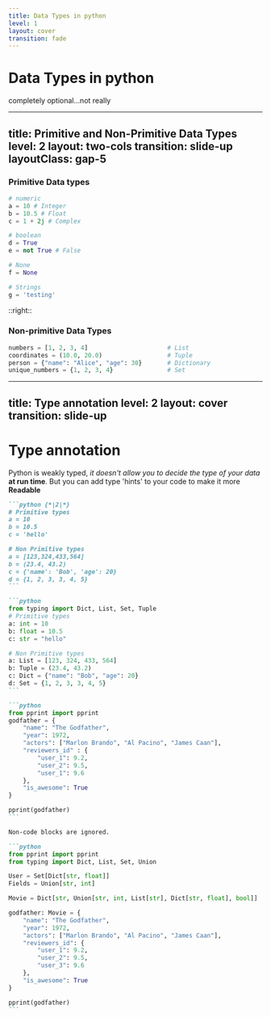 ```yaml
---
title: Data Types in python
level: 1
layout: cover
transition: fade
---
```


# Data Types in python
<v-click>completely optional...<v-click>not really</v-click></v-click>

<!--
- Python is a weakly typed language.
- [click] It doesn't *require* types for it to work.
- [click] Though this usually makes code so much harder to read and debug.
- This course will use it in so far as to introduce you to it, but no more.
 -->

---
title: Primitive and Non-Primitive Data Types
level: 2
layout: two-cols
transition: slide-up
layoutClass: gap-5
---

### Primitive Data types

```python {all|2-4|7-8|11|14|11|all}
# numeric
a = 10 # Integer
b = 10.5 # Float
c = 1 + 2j # Complex

# boolean
d = True
e = not True # False

# None
f = None

# Strings
g = 'testing'
```

<arrow v-click="[5,6]" x1="250" y1="310" x2="150" y2="275" color="#ffe873" width="2" arrowSize="1" />

::right::

### Non-primitive Data Types

```python {none|1|2|3|4|all}
numbers = [1, 2, 3, 4]                      # List
coordinates = (10.0, 20.0)                  # Tuple
person = {"name": "Alice", "age": 30}       # Dictionary
unique_numbers = {1, 2, 3, 4}               # Set
```

<!--
An overview of all data types python offers you
- [click] Numeric data types
    - Int has unlimited precision.
    - Floats can represent 15-17 digits of precision.
    - Complex data type have .real and .imag for the real and complex coefficients
- [click] Boolean are numerically 1 for True and 0 for False
- [click] None is a special constant in Python representing the absence of a value or a null value.
- [click] Strings, we will come back to this later.
- [click] Now does Null have an associated numeric counter part? like if I print it would i get 0?
- [click] That concludes the primitive types.
- [click] Lists are just a sequential collection of items of the same data type.
- [click] Tuples are ordered, immutable collections that can store items of different data types.
- [click] Dictionaries are collections of key-value pairs where keys are unique and immutable, allowing fast lookups by keys instead of positions.
- [click] Sets are unordered collections of unique elements that provide operations like union, intersection, and difference.
-->

---
title: Type annotation
level: 2
layout: cover
transition: slide-up
---

# Type annotation

Python is weakly typed, _it doesn't allow you to decide the type of your data_ **at run time**. But you can add type 'hints' to your code to make it more **Readable**

````md magic-move
```python {*|2|*}
# Primitive types
a = 10
b = 10.5
c = 'hello'

# Non Primitive types
a = [123,324,433,564]
b = (23.4, 43.2)
c = {'name': 'Bob', 'age': 20}
d = {1, 2, 3, 3, 4, 5}
```

```python
from typing import Dict, List, Set, Tuple
# Primitive types
a: int = 10
b: float = 10.5
c: str = "hello"

# Non Primitive types
a: List = [123, 324, 433, 564]
b: Tuple = (23.4, 43.2)
c: Dict = {"name": "Bob", "age": 20}
d: Set = {1, 2, 3, 3, 4, 5}
```

```python
from pprint import pprint
godfather = {
    "name": "The Godfather",
    "year": 1972,
    "actors": ["Marlon Brando", "Al Pacino", "James Caan"],
    "reviewers_id" : {
        "user_1": 9.2,
        "user_2": 9.5,
        "user_1": 9.6
    },
    "is_awesome": True
}

pprint(godfather)
```

Non-code blocks are ignored.

```python
from pprint import pprint
from typing import Dict, List, Set, Union

User = Set[Dict[str, float]]
Fields = Union[str, int]

Movie = Dict[str, Union[str, int, List[str], Dict[str, float], bool]]

godfather: Movie = {
    "name": "The Godfather",
    "year": 1972,
    "actors": ["Marlon Brando", "Al Pacino", "James Caan"],
    "reviewers_id": {
        "user_1": 9.2,
        "user_2": 9.5,
        "user_3": 9.6
    },
    "is_awesome": True
}

pprint(godfather)
```
````

<!--
- without types you can lose track of a lot of information of hour your functions work.
- [click] Take a
- [click] In the context of the whole file this, anyone could lose track of a changing from a integer to a list.
- [click] Adding type annotations we can see the type of a, fun fact this also gives you auto completion in IDEs.
- [click] A more complex example here is done by nesting multiple data types.
- [click] with type annotations I don't need to find the exact snippet for type information.
-->
